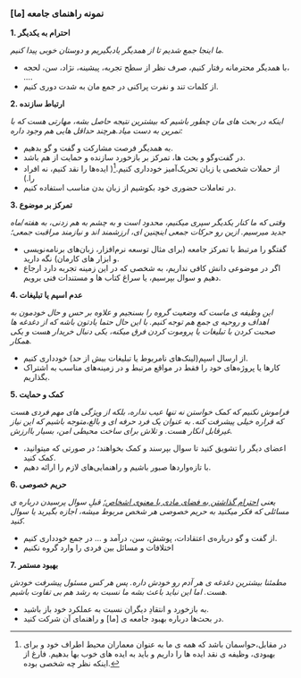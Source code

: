 
### نمونه راهنمای  جامعه [ما]

**1. احترام به یکدیگر** 

*ما اینجا جمع شدیم تا از همدیگر یادبگیریم و دوستان خوبی پیدا کنیم.*

-  با همدیگر محترمانه رفتار کنیم، صرف نظر از سطح تجربه، پیشینه، نژاد، سن، لحجه، ....
- از کلمات تند و نفرت پراکنی در جمع مان به شدت دوری کنیم.

**2. ارتباط سازنده**

*اینکه در بحث های مان چطور باشیم که بیشترین نتیجه حاصل بشه، مهارتی هست که با تمرین به دست میاد.هرچند حداقل هایی هم وجود داره:*

- به همدیگر فرصت مشارکت و گفت و گو بدهیم.
- در گفت‌وگو و بحث ها، تمرکز بر بازخورد سازنده و حمایت از هم باشد.
- از حملات شخصی یا زبان تحریک‌آمیز خودداری کنیم.[^1]( ایده‌ها را نقد کنیم، نه افراد را.)
- در تعاملات حضوری خود بکوشیم از زبان بدن مناسب استفاده کنیم.

**3. تمرکز بر موضوع**

*وقتی که ما کنار یکدیگر سپری میکنیم، محدود است و به چشم به هم زدنی، به هفته/ماه جدید میرسیم. ازین رو حرکات جمعی اینچنین ای، ارزشمند اند و نیازمند مراقبت جمعی؛*

- گفتگو را مرتبط با تمرکز جامعه (برای مثال توسعه نرم‌افزار، زبان‌های برنامه‌نویسی و ابزار های کارمان) نگه دارید.
- اگر در موضوعی دانش کافی نداریم، به شخصی که در این زمینه تجربه دارد ارجاع دهیم و سوال بپرسیم، یا سراغ کتاب ها و مستندات فنی برویم.


**4. عدم اسپم یا تبلیغات**

*این وظیفه ی ماست که وضعیت گروه را بسنجیم و علاوه بر حس و حال خودمون به اهداف و روحیه ی جمع هم توجه کنیم.
با این حال حتما یادتون باشه که از دغدغه ها صحبت کردن با تبلیغات یا پروموت کردن فرق میکنه، یکی دنبال خریدار هست و یکی همکار.*

- از ارسال اسپم(لینک‌های نامربوط یا تبلیغات بیش از حد) خودداری کنیم.
- کارها یا پروژه‌های خود را فقط در مواقع مرتبط و در زمینه‌های مناسب به اشتراک بگذاریم.


**5. کمک و حمایت**

*فراموش نکنیم که کمک خواستن نه تنها عیب نداره، بلکه از ویژگی های مهم فردی هست که قراره خیلی پیشرفت کنه. به عنوان یک فرد حرفه ای و بالغ،‌متوجه باشیم که این نیاز غیرقابل انکار هست. و تلاش برای ساخت محیطی امن، بسیار باارزش.*

- اعضای دیگر را تشویق کنید تا سوال بپرسند و کمک بخواهند؛ در صورتی که میتوانید، کمک کنید.
- با تازه‌واردها صبور باشیم و راهنمایی‌های لازم را ارائه دهیم.

**6. حریم خصوصی**

*یعنی [احترام گذاشتن به فضای مادی یا معنوی اشخاص؛](https://fa.wikipedia.org/wiki/%D8%AD%D8%B1%DB%8C%D9%85_%D8%B4%D8%AE%D8%B5%DB%8C) قبلِ سوال پرسیدن درباره ی مسائلی که فکر میکنید به حریم خصوصی هر شخص مربوط میشه، اجازه بگیرید یا سوال کنید.*

- از گفت و گو درباره‌ی اعتقادات، پوشش، سن، درآمد و ... در جمع خودداری کنیم.
- اختلافات و مسائل بین فردی را وارد گروه نکنیم

**7. بهبود مستمر**

*مطمئنا بیشترین دغدغه ی هر آدم رو خودش داره. پس هر کس مسئول پیشرفت خودش هست. اما این نباید باعث بشه ما نسبت به رشد هم بی تفاوت باشیم.*

- به بازخورد و انتقادِ دیگران نسبت به عملکرد خود باز باشید.
- در بحث‌ها درباره بهبود جامعه ی [ما] و راهنمای آن شرکت کنید.


[^1]: در مقابل،‌حواسمان باشد که همه ی ما به عنوان معماران محیط اطراف خود و برای بهبودی، وظیفه ی نقد ایده ها را داریم و باید به ایده های خوب بها بدهیم. فارغ از اینکه نظر چه شخصی بوده.
	


